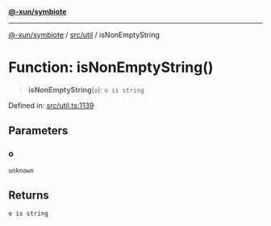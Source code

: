 [**@-xun/symbiote**](../../../README.md)

***

[@-xun/symbiote](../../../README.md) / [src/util](../README.md) / isNonEmptyString

# Function: isNonEmptyString()

> **isNonEmptyString**(`o`): `o is string`

Defined in: [src/util.ts:1139](https://github.com/Xunnamius/symbiote/blob/35578a044f8aaee7e61e5dd07c97ef12b7559e4c/src/util.ts#L1139)

## Parameters

### o

`unknown`

## Returns

`o is string`

